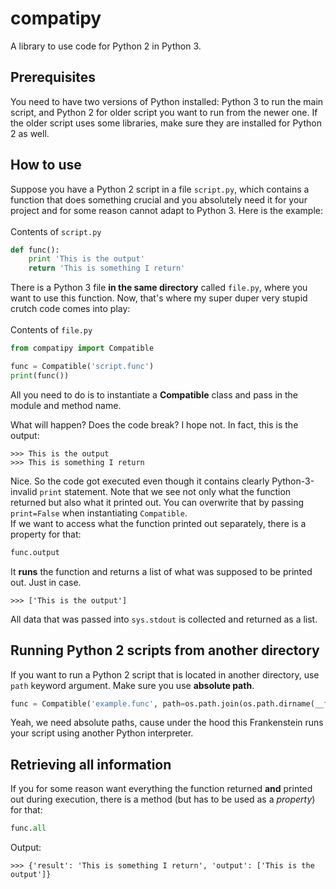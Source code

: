 # compatipy

A library to use code for Python 2 in Python 3.

## Prerequisites

You need to have two versions of Python installed: Python 3 to run the main script, and Python 2 for older script you want to run from the newer one. If the older script uses some libraries, make sure they are installed for Python 2 as well.

## How to use

Suppose you have a Python 2 script in a file `script.py`, which contains a function that does something crucial and you absolutely need it for your project and for some reason cannot adapt to Python 3. Here is the example: <br><br>
Contents of `script.py`

```Python
def func():
    print 'This is the output'
    return 'This is something I return'
```

There is a Python 3 file **in the same directory** called `file.py`, where you want to use this function. Now, that's where my super duper very stupid crutch code comes into play:<br><br>
Contents of `file.py`

```Python
from compatipy import Compatible

func = Compatible('script.func')
print(func())
```

All you need to do is to instantiate a **Compatible** class and pass in the module and method name.

What will happen? Does the code break? I hope not. In fact, this is the output:

```IDLE
>>> This is the output
>>> This is something I return
```

Nice. So the code got executed even though it contains clearly Python-3-invalid `print` statement.
Note that we see not only what the function returned but also what it printed out. You can overwrite that by passing `print=False` when instantiating `Compatible`.<br>
If we want to access what the function printed out separately, there is a property for that:

```Python
func.output
```

It **runs** the function and returns a list of what was supposed to be printed out. Just in case.

```IDLE
>>> ['This is the output']
```

All data that was passed into `sys.stdout` is collected and returned as a list.

## Running Python 2 scripts from another directory

If you want to run a Python 2 script that is located in another directory, use `path` keyword argument. Make sure you use **absolute path**.

```Python
func = Compatible('example.func', path=os.path.join(os.path.dirname(__file__), 'directory'))
```

Yeah, we need absolute paths, cause under the hood this Frankenstein runs your script using another Python interpreter.

## Retrieving all information

If you for some reason want everything the function returned **and** printed out during execution, there is a method (but has to be used as a _property_) for that:

```Python
func.all
```

Output:

```IDLE
>>> {'result': 'This is something I return', 'output': ['This is the output']}
```

